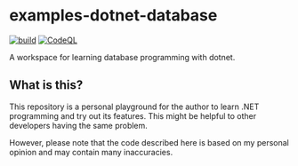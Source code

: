# examples-dotnet-database

[![build](https://github.com/suzu-devworks/examples-dotnet-database/actions/workflows/dotnet-build.yml/badge.svg)](https://github.com/suzu-devworks/examples-dotnet-database/actions/workflows/dotnet-build.yml)
[![CodeQL](https://github.com/suzu-devworks/examples-dotnet-database/actions/workflows/github-code-scanning/codeql/badge.svg)](https://github.com/suzu-devworks/examples-dotnet-database/actions/workflows/github-code-scanning/codeql)

A workspace for learning database programming with dotnet.

## What is this?

This repository is a personal playground for the author to learn .NET programming and try out its features.
This might be helpful to other developers having the same problem.

However, please note that the code described here is based on my personal opinion and may contain many inaccuracies.
